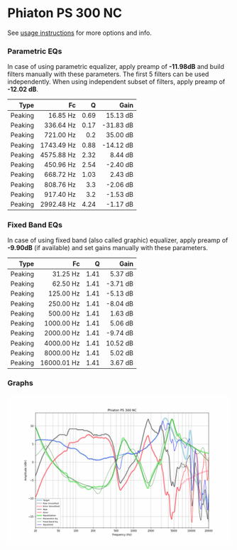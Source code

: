 # Phiaton PS 300 NC
See [usage instructions](https://github.com/jaakkopasanen/AutoEq#usage) for more options and info.

### Parametric EQs
In case of using parametric equalizer, apply preamp of **-11.98dB** and build filters manually
with these parameters. The first 5 filters can be used independently.
When using independent subset of filters, apply preamp of **-12.02 dB**.

| Type    | Fc         |    Q | Gain      |
|--------:|-----------:|-----:|----------:|
| Peaking | 16.85 Hz   | 0.69 | 15.13 dB  |
| Peaking | 336.64 Hz  | 0.17 | -31.83 dB |
| Peaking | 721.00 Hz  | 0.2  | 35.00 dB  |
| Peaking | 1743.49 Hz | 0.88 | -14.12 dB |
| Peaking | 4575.88 Hz | 2.32 | 8.44 dB   |
| Peaking | 450.96 Hz  | 2.54 | -2.40 dB  |
| Peaking | 668.72 Hz  | 1.03 | 2.43 dB   |
| Peaking | 808.76 Hz  | 3.3  | -2.06 dB  |
| Peaking | 917.40 Hz  | 3.2  | -1.53 dB  |
| Peaking | 2992.48 Hz | 4.24 | -1.17 dB  |

### Fixed Band EQs
In case of using fixed band (also called graphic) equalizer, apply preamp of **-9.90dB**
(if available) and set gains manually with these parameters.

| Type    | Fc          |    Q | Gain     |
|--------:|------------:|-----:|---------:|
| Peaking | 31.25 Hz    | 1.41 | 5.37 dB  |
| Peaking | 62.50 Hz    | 1.41 | -3.71 dB |
| Peaking | 125.00 Hz   | 1.41 | -5.13 dB |
| Peaking | 250.00 Hz   | 1.41 | -8.04 dB |
| Peaking | 500.00 Hz   | 1.41 | 1.63 dB  |
| Peaking | 1000.00 Hz  | 1.41 | 5.06 dB  |
| Peaking | 2000.00 Hz  | 1.41 | -9.74 dB |
| Peaking | 4000.00 Hz  | 1.41 | 10.52 dB |
| Peaking | 8000.00 Hz  | 1.41 | 5.02 dB  |
| Peaking | 16000.01 Hz | 1.41 | 3.67 dB  |

### Graphs
![](./Phiaton%20PS%20300%20NC.png)